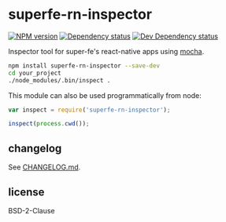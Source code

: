 # superfe-rn-inspector
[![NPM version][npm-image]][npm-url] [![Dependency status][david-dm-image]][david-dm-url] [![Dev Dependency status][david-dm-dev-image]][david-dm-dev-url]

Inspector tool for super-fe's react-native apps using [mocha](https://mochajs.org/).

```sh
npm install superfe-rn-inspector --save-dev
cd your_project
./node_modules/.bin/inspect .
```

This module can also be used programmatically from node:

```js
var inspect = require('superfe-rn-inspector');

inspect(process.cwd());
```

## changelog

See [CHANGELOG.md](CHANGELOG.md).

## license

BSD-2-Clause

[npm-url]: https://npmjs.org/package/superfe-rn-inspector
[npm-image]: http://img.shields.io/npm/v/superfe-rn-inspector.svg
[david-dm-url]:https://david-dm.org/super-fe/superfe-rn-inspector
[david-dm-image]:https://img.shields.io/david/super-fe/superfe-rn-inspector.svg
[david-dm-dev-url]:https://david-dm.org/super-fe/superfe-rn-inspector?type=dev
[david-dm-dev-image]:https://img.shields.io/david/dev/super-fe/superfe-rn-inspector.svg